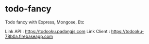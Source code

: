 # todo-fancy
Todo fancy with Express, Mongose, Etc

Link API : https://todooku.padangjs.com
Link Client : https://todooku-78b0a.firebaseapp.com
